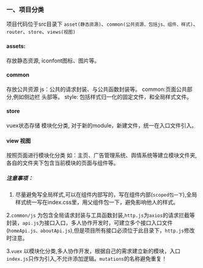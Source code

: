 ### 一、项目分类
项目代码位于src目录下 `asset(静态资源)`、`common(公共资源、包括js、组件、样式)`、`router`、`store`、`views(视图)`

#### assets:
 存放静态资源, iconfont图标、图片等。

#### common
 存放公共资源
 js：公共的请求封装、与公共函数封装等。
 common:页面公共部分,例如侧边栏 头部等。
 style: 包括样式归一化的固定文件，和全局样式文件。

#### store
  vuex状态存储
  模块化分类, 对于新的module，新建文件，统一在入口文件引入。

#### view 视图
  按照页面进行模块化分类
  如：主页、广告管理系统、舆情系统等建立模块文件夹,各自的文件夹下包含当前模块的页面与组件等。


##### 注意事项：

1. 尽量避免写全局样式,可以在组件内部写的，写在组件内部(`scoped包一下`),全局样式统一写在index.css里，用父组件包一下，避免影响他人的样式。
  
 2.`common/js` 为包含全局请求封装与工具函数封装,`http.js`为`axios`的请求拦截等封装，`api.js`为接口入口，多人协作开发时，可建立多个接口入口文件(`homeApi.js、aboutApi.js`),但是项目所有接口必须位于此目录下，`http.js`修改时注意。

 3.`vuex` 以模块化分类,多人协作开发，根据自己的需求建立新的模块，入口`index.js`只作为引入,不允许添加逻辑。`mutations`的名称避免重复！
 

